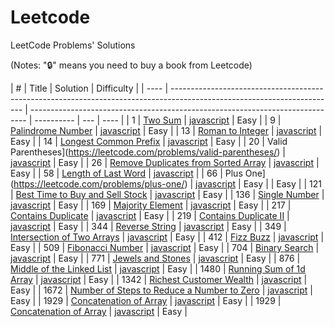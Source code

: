 # Leetcode

LeetCode Problems' Solutions

(Notes: "🔒" means you need to buy a book from Leetcode)

| #    | Title                                                                                                                   | Solution                                                                      | Difficulty |
| ---- | ----------------------------------------------------------------------------------------------------------------------- | ----------------------------------------------------------------------------- | ---------- | --- | ---- |
| 1    | [Two Sum](https://leetcode.com/problems/two-sum/)                                                                       | [javascript](./string/javascript/two-sum.js)                                  | Easy       |
| 9    | [Palindrome Number](https://leetcode.com/problems/palindrome-number/)                                                   | [javascript](./math/javascript/palindrome-number.js)                          | Easy       |
| 13   | [Roman to Integer](https://leetcode.com/problems/roman-to-integer/)                                                     | [javascript](./string/javascript/roman-to-integer.js)                         | Easy       |
| 14   | [Longest Common Prefix](https://leetcode.com/problems/longest-common-prefix/)                                           | [javascript](./string/javascript/longest-common-prefix.js)                    | Easy       |
| 20   | Valid Parentheses](https://leetcode.com/problems/valid-parentheses/)                                                    | [javascript](./string/javascript/valid-parentheses.js)                        | Easy       |
| 26   | [Remove Duplicates from Sorted Array](https://leetcode.com/problems/remove-duplicates-from-sorted-array/)               | [javascript](./string/javascript/remove-duplicates-from-sorted-array.js)      | Easy       |
| 58   | [Length of Last Word](https://leetcode.com/problems/length-of-last-word/)                                               | [javascript](./string/javascript/length-of-last-word.js)                      |
| 66   | Plus One](https://leetcode.com/problems/plus-one/)                                                                      | [javascript](./array/javascript/plus-one.js)                                  | Easy       |     | Easy |
| 121  | [Best Time to Buy and Sell Stock](https://leetcode.com/problems/best-time-to-buy-and-sell-stock/description/)           | [javascript](./string/javascript/single-number.js)                            | Easy       |
| 136  | [Single Number](https://leetcode.com/problems/length-of-last-word/)                                                     | [javascript](./string/javascript/best-time-to-buy-and-sell-stock.js)          | Easy       |
| 169  | [Majority Element](https://leetcode.com/problems/majority-element/description/)                                         | [javascript](./array/javascript/contains-duplicate.js)                        | Easy       |
| 217  | [Contains Duplicate](https://leetcode.com/problems/majority-element/)                                                   | [javascript](./array/javascript/majority-element.js)                          | Easy       |
| 219  | [Contains Duplicate II](https://leetcode.com/problems/contains-duplicate-ii/)                                           | [javascript](./array/javascript/contains-duplicate-ii.js)                     | Easy       |
| 344  | [Reverse String](https://leetcode.com/problems/reverse-string/)                                                         | [javascript](./array/javascript/reverse-string.js)                            | Easy       |
| 349  | [Intersection of Two Arrays](https://leetcode.com/problems/intersection-of-two-arrays/description/)                     | [javascript](./array/javascript/reverse-string.js)                            | Easy       |
| 412  | [Fizz Buzz](https://leetcode.com/problems/fizz-buzz/)                                                                   | [javascript](./string/javascript/fizz-buzz.js)                                | Easy       |
| 509  | [Fibonacci Number](https://leetcode.com/problems/fibonacci-number/)                                                     | [javascript](./math/javascript/fibonacci-number.js)                           | Easy       |
| 704  | [Binary Search](https://leetcode.com/problems/binary-search/)                                                           | [javascript](./array/javascript/jewels-and-stones.js)                         | Easy       |
| 771  | [Jewels and Stones](https://leetcode.com/problems/jewels-and-stones/)                                                   | [javascript](./string/javascript/jewels-and-stones.js)                        | Easy       |
| 876  | [Middle of the Linked List](https://leetcode.com/problems/middle-of-the-linked-list/)                                   | [javascript](./array/javascript/running-sum-of-1d-array.js)                   | Easy       |
| 1480 | [Running Sum of 1d Array](https://leetcode.com/problems/running-sum-of-1d-array/)                                       | [javascript](./array/javascript/middle-of-the-linked-list.js)                 | Easy       |
| 1342 | [Richest Customer Wealth](https://leetcode.com/problems/richest-customer-wealth/)                                       | [javascript](./array/javascript/richest-customer-wealth.js)                   | Easy       |
| 1672 | [Number of Steps to Reduce a Number to Zero](https://leetcode.com/problems/number-of-steps-to-reduce-a-number-to-zero/) | [javascript](./math/javascript/number-of-steps-to-reduce-a-number-to-zero.js) | Easy       |
| 1929 | [Concatenation of Array](https://leetcode.com/problems/concatenation-of-array/)                                         | [javascript](./array/javascript/concatenation-of-array.js)                    | Easy       |
| 1929 | [Concatenation of Array](https://leetcode.com/problems/concatenation-of-array/)                                         | [javascript](./array/javascript/concatenation-of-array.js)                    | Easy       |

